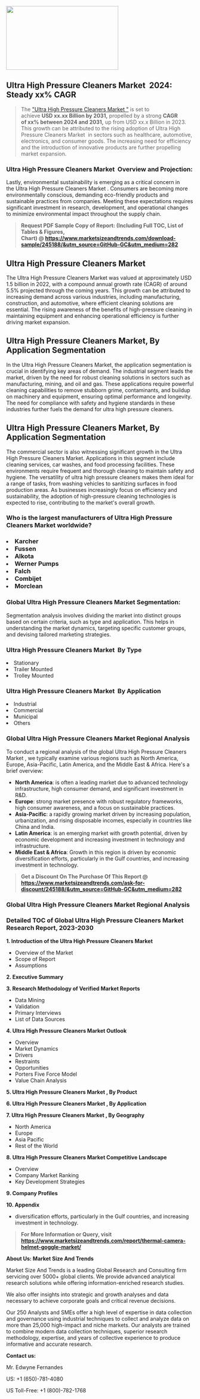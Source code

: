 <p><img class="alignnone size-medium wp-image-20088" src="https://ffe5etoiles.com/wp-content/uploads/2024/12/MST1-300x171.png" alt="" width="300" height="171" /></p><h2 id="ember46" class="ember-view reader-text-block__heading-2">Ultra High Pressure Cleaners Market &nbsp;2024: Steady&nbsp;xx% CAGR</h2><blockquote id="ember47" class="ember-view reader-text-block__blockquote">The&nbsp;<a class="app-aware-link " href="https://www.marketsizeandtrends.com/download-sample/245188/&utm_source=GitHub-GC&utm_medium=282" target="_blank" data-test-app-aware-link="">"Ultra High Pressure Cleaners Market "</a>&nbsp;is set to achieve&nbsp;<strong>USD&nbsp;xx.xx&nbsp;Billion by 2031,</strong>&nbsp;propelled by a strong&nbsp;<strong>CAGR of&nbsp;xx% between 2024 and 2031,</strong>&nbsp;up from USD xx.x Billion in 2023. This growth can be attributed to the rising adoption of&nbsp;Ultra High Pressure Cleaners Market &nbsp;in sectors such as healthcare, automotive, electronics, and consumer goods. The increasing need for efficiency and the introduction of innovative products are further propelling market expansion.</blockquote><h3 id="ember48" class="ember-view reader-text-block__heading-3">Ultra High Pressure Cleaners Market &nbsp;Overview and Projection:</h3><p id="ember49" class="ember-view reader-text-block__paragraph">Lastly, environmental sustainability is emerging as a critical concern in the&nbsp;Ultra High Pressure Cleaners Market . Consumers are becoming more environmentally conscious, demanding eco-friendly products and sustainable practices from companies. Meeting these expectations requires significant investment in research, development, and operational changes to minimize environmental impact throughout the supply chain.</p><blockquote id="ember50" class="ember-view reader-text-block__blockquote"><strong>Request PDF Sample Copy of Report: (Including Full TOC, List of Tables &amp; Figures, Chart)&nbsp;@&nbsp;<strong><a href="https://www.marketsizeandtrends.com/download-sample/245188/&utm_source=GitHub-GC&utm_medium=282" target="_blank">https://www.marketsizeandtrends.com/download-sample/245188/&utm_source=GitHub-GC&utm_medium=282</a></strong></strong></blockquote><h3 class=""><h2>Ultra High Pressure Cleaners Market</h2><p>The Ultra High Pressure Cleaners Market was valued at approximately USD 1.5 billion in 2022, with a compound annual growth rate (CAGR) of around 5.5% projected through the coming years. This growth can be attributed to increasing demand across various industries, including manufacturing, construction, and automotive, where efficient cleaning solutions are essential. The rising awareness of the benefits of high-pressure cleaning in maintaining equipment and enhancing operational efficiency is further driving market expansion.</p><h2>Ultra High Pressure Cleaners Market, By Application Segmentation</h2><p>In the Ultra High Pressure Cleaners Market, the application segmentation is crucial in identifying key areas of demand. The industrial segment leads the market, driven by the need for robust cleaning solutions in sectors such as manufacturing, mining, and oil and gas. These applications require powerful cleaning capabilities to remove stubborn grime, contaminants, and buildup on machinery and equipment, ensuring optimal performance and longevity. The need for compliance with safety and hygiene standards in these industries further fuels the demand for ultra high pressure cleaners.</p><h2>Ultra High Pressure Cleaners Market, By Application Segmentation</h2><p>The commercial sector is also witnessing significant growth in the Ultra High Pressure Cleaners Market. Applications in this segment include cleaning services, car washes, and food processing facilities. These environments require frequent and thorough cleaning to maintain safety and hygiene. The versatility of ultra high pressure cleaners makes them ideal for a range of tasks, from washing vehicles to sanitizing surfaces in food production areas. As businesses increasingly focus on efficiency and sustainability, the adoption of high-pressure cleaning technologies is expected to rise, contributing to the market's overall growth.</p></h3><h3 id="" class="">Who is the largest manufacturers of&nbsp;Ultra High Pressure Cleaners Market worldwide?</h3><h3 class=""></Li><Li>Karcher</Li><Li> Fussen</Li><Li> Alkota</Li><Li> Werner Pumps</Li><Li> Falch</Li><Li> Combijet</Li><Li> Morclean</h3><h3 id="ember53" class="ember-view reader-text-block__heading-3">Global&nbsp;Ultra High Pressure Cleaners Market Segmentation:</h3><p id="ember54" class="ember-view reader-text-block__paragraph">Segmentation analysis involves dividing the market into distinct groups based on certain criteria, such as type and application. This helps in understanding the market dynamics, targeting specific customer groups, and devising tailored marketing strategies.</p><h3 id="" class="">Ultra High Pressure Cleaners Market &nbsp;By Type</h3><p></Li><Li>Stationary</Li><Li> Trailer Mounted</Li><Li> Trolley Mounted</p><h3 id="" class="">Ultra High Pressure Cleaners Market &nbsp;By Application</h3><p class=""></Li><Li>Industrial</Li><Li> Commercial</Li><Li> Municipal</Li><Li> Others</p><h3 id="ember62" class="ember-view reader-text-block__heading-3">Global Ultra High Pressure Cleaners Market Regional Analysis</h3><p id="ember63" class="ember-view reader-text-block__paragraph">To conduct a regional analysis of the global Ultra High Pressure Cleaners Market , we typically examine various regions such as North America, Europe, Asia-Pacific, Latin America, and the Middle East &amp; Africa. Here's a brief overview:</p><ul><li><strong>North America</strong>: is often a leading market due to advanced technology infrastructure, high consumer demand, and significant investment in R&amp;D.</li><li><strong>Europe</strong>: strong market presence with robust regulatory frameworks, high consumer awareness, and a focus on sustainable practices.</li><li><strong>Asia-Pacific</strong>: a rapidly growing market driven by increasing population, urbanization, and rising disposable incomes, especially in countries like China and India.</li><li><strong>Latin America</strong>: is an emerging market with growth potential, driven by economic development and increasing investment in technology and infrastructure.</li><li><strong>Middle East &amp; Africa</strong>: Growth in this region is driven by economic diversification efforts, particularly in the Gulf countries, and increasing investment in technology.</li></ul><blockquote id="ember61" class="ember-view reader-text-block__blockquote"><strong>Get a Discount On The Purchase Of This Report @ <strong><a href="https://html-cleaner.com/" target="">https://www.marketsizeandtrends.com/ask-for-discount/245188/&utm_source=GitHub-GC&utm_medium=282</a></strong></strong></blockquote><h3 id="ember62" class="ember-view reader-text-block__heading-3">Global Ultra High Pressure Cleaners Market Regional Analysis</h3><h3 id="" class="">Detailed TOC of Global Ultra High Pressure Cleaners Market Research Report, 2023-2030</h3><p id="" class=""><strong>1. Introduction of the Ultra High Pressure Cleaners Market </strong></p><ul><li>Overview of the Market</li><li>Scope of Report</li><li>Assumptions</li></ul><p id="" class=""><strong>2. Executive Summary</strong></p><p id="" class=""><strong>3. Research Methodology of Verified Market Reports</strong></p><ul><li>Data Mining</li><li>Validation</li><li>Primary Interviews</li><li>List of Data Sources</li></ul><p id="" class=""><strong>4. Ultra High Pressure Cleaners Market Outlook</strong></p><ul><li>Overview</li><li>Market Dynamics</li><li>Drivers</li><li>Restraints</li><li>Opportunities</li><li>Porters Five Force Model</li><li>Value Chain Analysis</li></ul><p id="" class=""><strong>5. Ultra High Pressure Cleaners Market , By Product</strong></p><p id="" class=""><strong>6. Ultra High Pressure Cleaners Market , By Application</strong></p><p id="" class=""><strong>7. Ultra High Pressure Cleaners Market , By Geography</strong></p><ul><li>North America</li><li>Europe</li><li>Asia Pacific</li><li>Rest of the World</li></ul><p id="" class=""><strong>8. Ultra High Pressure Cleaners Market Competitive Landscape</strong></p><ul><li>Overview</li><li>Company Market Ranking</li><li>Key Development Strategies</li></ul><p id="" class=""><strong>9. Company Profiles</strong></p><p id="" class=""><strong>10. Appendix</strong></p><ul><li>diversification efforts, particularly in the Gulf countries, and increasing investment in technology.</li></ul><blockquote id="ember65" class="ember-view reader-text-block__blockquote"><strong>For More Information or Query, visit <strong><strong><a href="https://html-cleaner.com/" target="">https://www.marketsizeandtrends.com/report/thermal-camera-helmet-goggle-market/</a></strong></strong></strong></blockquote><p id="" class=""><strong>About Us: Market Size And Trends</strong></p><p id="" class="">Market Size And Trends is a leading Global Research and Consulting firm servicing over 5000+ global clients. We provide advanced analytical research solutions while offering information-enriched research studies.</p><p id="" class="">We also offer insights into strategic and growth analyses and data necessary to achieve corporate goals and critical revenue decisions.</p><p id="" class="">Our 250 Analysts and SMEs offer a high level of expertise in data collection and governance using industrial techniques to collect and analyze data on more than 25,000 high-impact and niche markets. Our analysts are trained to combine modern data collection techniques, superior research methodology, expertise, and years of collective experience to produce informative and accurate research.</p><p id="" class=""><strong>Contact us:</strong></p><p id="" class="">Mr. Edwyne Fernandes</p><p id="" class="">US: +1 (650)-781-4080</p><p id="" class="">US Toll-Free: +1 (800)-782-1768</p>
